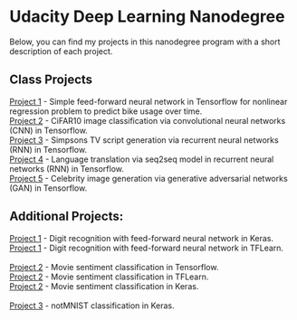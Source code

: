 
# Udacity Deep Learning Nanodegree

Below, you can find my projects in this nanodegree program with a short description of each project.

## Class Projects
[Project 1](./Project1_NN_for_Regression/dlnd-your-first-neural-network.ipynb) - Simple feed-forward neural network in Tensorflow for nonlinear regression problem to predict bike usage over time.<br>
[Project 2](./Project2_CiFAR10_CNN/dlnd_image_classification.ipynb) - CiFAR10 image classification via convolutional neural networks (CNN) in Tensorflow.<br/>
[Project 3](./Project3_RNN_TV_script_generator/dlnd_tv_script_generation.ipynb) - Simpsons TV script generation via recurrent neural networks (RNN) in Tensorflow.<br>
[Project 4](./Project4_RNN_seq2seq_Machine_Translation/dlnd_language_translation.ipynb) - Language translation via seq2seq model in recurrent neural networks (RNN) in Tensorflow.<br>
[Project 5](./Project5_GAN_face_generation/dlnd_face_generation.ipynb) - Celebrity image generation via generative adversarial networks (GAN) in Tensorflow.<br>

## Additional Projects:
[Project 1](./Project_Digit_Recognition/Digit_Recognition_Keras_Zikri.ipynb) - Digit recognition with feed-forward neural network in Keras.<br>
[Project 1](./Project_Digit_Recognition/Digit_Recognition_TFLearn_Zikri.ipynb) - Digit recognition with feed-forward neural network in TFLearn.<br>
<br>
[Project 2](./Project_Sentiment_Analysis/Sentiment_Classification_Projects.ipynb) - Movie sentiment classification in Tensorflow.<br>
[Project 2](./Project_Sentiment_Analysis/Sentiment_Analysis_TFLearn_Zikri.ipynb) - Movie sentiment classification in TFLearn.<br>
[Project 2](./Project_Sentiment_Analysis/Sentiment_Analysis_Keras_Zikri.ipynb) - Movie sentiment classification in Keras.<br>
<br>
[Project 3](./Project_notMNIST_recognition/project_NOTmnist_Keras.ipynb) - notMNIST classification in Keras.<br>
